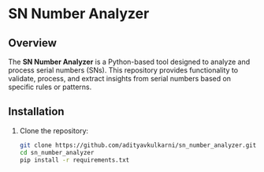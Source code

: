 # SN Number Analyzer

## Overview

The **SN Number Analyzer** is a Python-based tool designed to analyze and process serial numbers (SNs). This repository provides functionality to validate, process, and extract insights from serial numbers based on specific rules or patterns.


## Installation

1. Clone the repository:
   ```bash
   git clone https://github.com/adityavkulkarni/sn_number_analyzer.git
   cd sn_number_analyzer
   pip install -r requirements.txt
